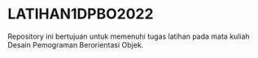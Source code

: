 # LATIHAN1DPBO2022
Repository ini bertujuan untuk memenuhi tugas latihan pada mata kuliah Desain Pemograman Berorientasi Objek.
